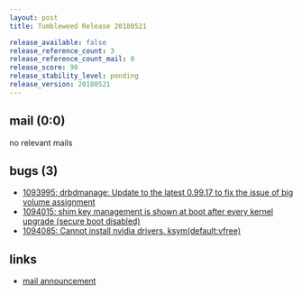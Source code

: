 ```yaml
---
layout: post
title: Tumbleweed Release 20180521

release_available: false
release_reference_count: 3
release_reference_count_mail: 0
release_score: 98
release_stability_level: pending
release_version: 20180521
---
```


## mail (0:0)

no relevant mails

## bugs (3)

<!--more-->

- [1093995: drbdmanage: Update to the latest 0.99.17 to fix the issue of big volume assignment](https://bugzilla.opensuse.org/show_bug.cgi?id=1093995)
- [1094015: shim key management is shown at boot after every kernel upgrade (secure boot disabled)](https://bugzilla.opensuse.org/show_bug.cgi?id=1094015)
- [1094085: Cannot install nvidia drivers. ksym(default:vfree)](https://bugzilla.opensuse.org/show_bug.cgi?id=1094085)



## links

- [mail announcement](https://lists.opensuse.org/opensuse-factory/2018-05/msg00335.html)
